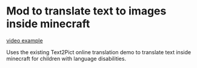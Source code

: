 # Mod to translate text to images inside minecraft

[video example](https://video.fwlg3-1.fna.fbcdn.net/v/t42.3356-2/62558754_894417254233434_1122629594189398016_n.mp4/video-1559724065.mp4?_nc_cat=109&vabr=933998&_nc_ht=video.fwlg3-1.fna&oh=036e81f2d4ce02916bbd0a0ba9d9f58d&oe=5CF90E5D)

Uses the existing Text2Pict online translation demo to translate text inside minecraft for children with language disabilities.
